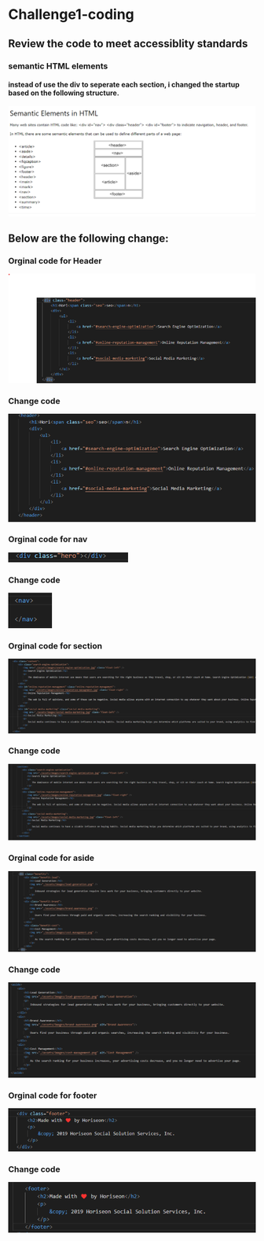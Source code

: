 # Challenge1-coding
## Review the code to meet accessiblity standards

### semantic HTML elements
#### instead of use the div to seperate each section, i changed the startup based on the following structure.
![](https://github.com/bleachevil/Challenge1-coding/blob/main/pic/1.png?raw=true)

## Below are the following change:

### Orginal code for Header
![](https://github.com/bleachevil/Challenge1-coding/blob/main/pic/2.png?raw=true)

### Change code
![](https://github.com/bleachevil/Challenge1-coding/blob/main/pic/2-1.png?raw=true)

### Orginal code for nav
![](https://github.com/bleachevil/Challenge1-coding/blob/main/pic/3.png?raw=true)

### Change code
![](https://github.com/bleachevil/Challenge1-coding/blob/main/pic/3-1.png?raw=true)

### Orginal code for section
![](https://github.com/bleachevil/Challenge1-coding/blob/main/pic/4.png?raw=true)

### Change code
![](https://github.com/bleachevil/Challenge1-coding/blob/main/pic/4-1.png?raw=true)

### Orginal code for aside
![](https://github.com/bleachevil/Challenge1-coding/blob/main/pic/5.png?raw=true)

### Change code
![](https://github.com/bleachevil/Challenge1-coding/blob/main/pic/5-1.png?raw=true)

### Orginal code for footer
![](https://github.com/bleachevil/Challenge1-coding/blob/main/pic/6.png?raw=true)

### Change code
![](https://github.com/bleachevil/Challenge1-coding/blob/main/pic/6-1.png?raw=true)

